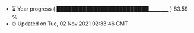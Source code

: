- ⏳ Year progress { █████████████████████████▁▁▁▁▁ } 83.59 %
- ⏰ Updated on Tue, 02 Nov 2021 02:33:46 GMT

